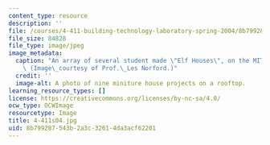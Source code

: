 ```yaml
---
content_type: resource
description: ''
file: /courses/4-411-building-technology-laboratory-spring-2004/8b799287543b2a3c32614da3acf62201_4-411s04.jpg
file_size: 84828
file_type: image/jpeg
image_metadata:
  caption: "An array of several student made \"Elf Houses\", on the MIT rooftops.\
    \ (Image\_courtesy of Prof.\_Les Norford.)"
  credit: ''
  image-alt: A photo of nine miniture house projects on a rooftop.
learning_resource_types: []
license: https://creativecommons.org/licenses/by-nc-sa/4.0/
ocw_type: OCWImage
resourcetype: Image
title: 4-411s04.jpg
uid: 8b799287-543b-2a3c-3261-4da3acf62201
---
```

